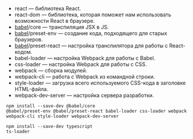 <ul>
<li>react — библиотека React.</li>
<li>react-dom — библиотека, которая поможет нам использовать возможности React в браузере.</li>
<li><a href="https://habr.com/ru/users/babel/" class="user_link">babel</a>/core — транспиляция JSX в JS.</li>
<li><a href="https://habr.com/ru/users/babel/" class="user_link">babel</a>/preset-env — создание кода, подходящего для старых браузеров.</li>
<li><a href="https://habr.com/ru/users/babel/" class="user_link">babel</a>/preset-react — настройка транспилятора для работы с React-кодом.</li>
<li>babel-loader — настройка Webpack для работы с Babel.</li>
<li>css-loader — настройка Webpack для работы с CSS.</li>
<li>webpack — сборка модулей.</li>
<li>webpack-cli — работа с Webpack из командной строки.</li>
<li>style-loader — загрузка всего используемого CSS-кода в заголовке HTML-файла.</li>
<li>webpack-dev-server — настройка сервера разработки.</li>
</ul>

<code class="javascript hljs">npm install --save-dev @babel/core @babel/preset-env @babel/preset-react babel-loader css-loader webpack webpack-cli style-loader webpack-dev-server</code>

<code class="javascript hljs">npm install --save-dev typescript ts-loader</code>